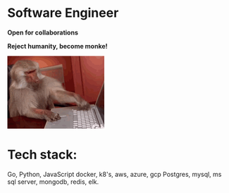 # Software Engineer


**Open for collaborations**



**Reject humanity, become monke!**


 ![mpnke](monke.gif)

# Tech stack:
 Go, Python, JavaScript
 docker, k8's, aws, azure, gcp
 Postgres, mysql, ms sql server, mongodb, redis, elk.
    
